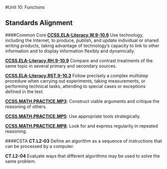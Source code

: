 #Unit 10: Functions


## Standards Alignment

####Common Core
**[CCSS.ELA-Literacy.W.9-10.6](http://www.corestandards.org/ELA-Literacy/W/9-10/2/)** Use technology, including the Internet, to produce, publish, and update individual or shared writing products, taking advantage of technology’s capacity to link to other information and to display information flexibly and dynamically.  

**[CCSS.ELA-Literacy.RH.9-10.9](http://www.corestandards.org/ELA-Literacy/RH/9-10/9/)** Compare and contrast treatments of the same topic in several primary and secondary sources.

**[CCSS.ELA-Literacy.RST.9-10.3](http://www.corestandards.org/ELA-Literacy/RST/9-10/3/)** Follow precisely a complex multistep procedure when carrying out experiments, taking measurements, or performing technical tasks, attending to special cases or exceptions defined in the text.

**[CCSS.MATH.PRACTICE.MP3](http://www.corestandards.org/Math/Practice/#CCSS.Math.Practice.MP3)**: Construct viable arguments and critique the reasoning of others.


**[CCSS.MATH.PRACTICE.MP5](http://www.corestandards.org/Math/Practice/#CCSS.Math.Practice.MP5)**: Use appropriate tools strategically.

**[CCSS.MATH.PRACTICE.MP8](http://www.corestandards.org/Math/Practice/#CCSS.Math.Practice.MP8)**: Look for and express regularity in repeated reasoning.


####CSTA
**CT.L2-03** Define an algorithm as a sequence of instructions that can be processed by a computer.

**CT.L2-04** Evaluate ways that different algorithms may be used to solve the same problem.



